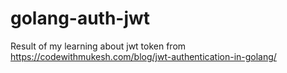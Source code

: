 # golang-auth-jwt

Result of my learning about jwt token from https://codewithmukesh.com/blog/jwt-authentication-in-golang/
